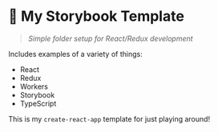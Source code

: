 # 📘 My Storybook Template

> _Simple folder setup for React/Redux development_

Includes examples of a variety of things:

- React
- Redux
- Workers
- Storybook
- TypeScript

This is my `create-react-app` template for just playing around!
